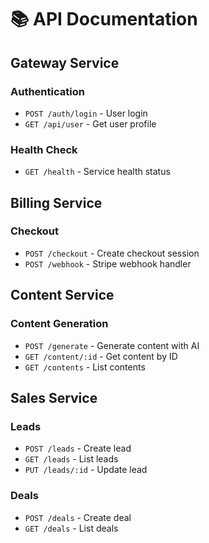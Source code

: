# 📚 API Documentation

## Gateway Service

### Authentication
- `POST /auth/login` - User login
- `GET /api/user` - Get user profile

### Health Check
- `GET /health` - Service health status

## Billing Service

### Checkout
- `POST /checkout` - Create checkout session
- `POST /webhook` - Stripe webhook handler

## Content Service

### Content Generation
- `POST /generate` - Generate content with AI
- `GET /content/:id` - Get content by ID
- `GET /contents` - List contents

## Sales Service

### Leads
- `POST /leads` - Create lead
- `GET /leads` - List leads
- `PUT /leads/:id` - Update lead

### Deals
- `POST /deals` - Create deal
- `GET /deals` - List deals
